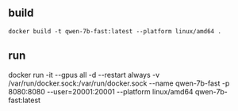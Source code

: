 ## build

```
docker build -t qwen-7b-fast:latest --platform linux/amd64 . 
```

## run

docker run -it --gpus all -d --restart always -v /var/run/docker.sock:/var/run/docker.sock --name qwen-7b-fast -p 8080:8080 --user=20001:20001 --platform linux/amd64 qwen-7b-fast:latest
